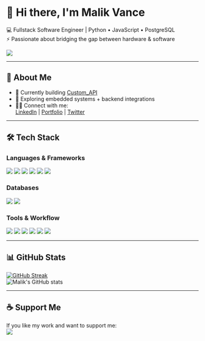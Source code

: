 # 👋 Hi there, I'm Malik Vance  

💻 Fullstack Software Engineer | Python • JavaScript • PostgreSQL  
⚡ Passionate about bridging the gap between hardware & software  

![](https://komarev.com/ghpvc/?username=spacedandy&color=blue)

---

## 🚀 About Me  
- 🔭 Currently building [Custom_API](https://github.com/maxnchief/Custom_API)  
- 🌱 Exploring embedded systems + backend integrations  
- 👨‍💻 Connect with me:  
  [LinkedIn](https://www.linkedin.com/in/malik-vance) | [Portfolio](https://github.com/SpaceDandy15) | [Twitter](#)  

---

## 🛠️ Tech Stack  

### Languages & Frameworks  
<p>
  <img src="https://img.shields.io/badge/-Python-3776AB?style=flat-square&logo=python&logoColor=white" />
  <img src="https://img.shields.io/badge/-JavaScript-F7DF1E?style=flat-square&logo=javascript&logoColor=black" />
  <img src="https://img.shields.io/badge/-HTML5-E34F26?style=flat-square&logo=html5&logoColor=white" />
  <img src="https://img.shields.io/badge/-CSS3-1572B6?style=flat-square&logo=css3&logoColor=white" />
  <img src="https://img.shields.io/badge/-Flask-000000?style=flat-square&logo=flask&logoColor=white" />
  <img src="https://img.shields.io/badge/-React-61DAFB?style=flat-square&logo=react&logoColor=black" />
</p>

### Databases  
<p>
  <img src="https://img.shields.io/badge/-PostgreSQL-336791?style=flat-square&logo=postgresql&logoColor=white" />
  <img src="https://img.shields.io/badge/-MySQL-4479A1?style=flat-square&logo=mysql&logoColor=white" />
</p>

### Tools & Workflow  
<p>
  <img src="https://img.shields.io/badge/-VS%20Code-007ACC?style=flat-square&logo=visual-studio-code&logoColor=white" />
  <img src="https://img.shields.io/badge/-Prettier-F7B93E?style=flat-square&logo=prettier&logoColor=black" />
  <img src="https://img.shields.io/badge/-Postman-FF6C37?style=flat-square&logo=postman&logoColor=white" />
  <img src="https://img.shields.io/badge/-Git-F05032?style=flat-square&logo=git&logoColor=white" />
  <img src="https://img.shields.io/badge/-GitHub-181717?style=flat-square&logo=github&logoColor=white" />
  <img src="https://img.shields.io/badge/-Linux-FCC624?style=flat-square&logo=linux&logoColor=black" />
</p>

---

## 📊 GitHub Stats  
[![GitHub Streak](https://github-readme-streak-stats.herokuapp.com?user=SpaceDandy15&theme=dark&hide_border=true)](https://git.io/streak-stats)  
![Malik's GitHub stats](https://github-readme-stats.vercel.app/api?username=SpaceDandy15&show_icons=true&theme=radical)

---

## ☕ Support Me  
If you like my work and want to support me:  
<a href="https://www.buymeacoffee.com/spacedandy15" target="_blank">
  <img src="https://img.shields.io/badge/-Buy%20Me%20a%20Coffee-FFDD00?style=for-the-badge&logo=buymeacoffee&logoColor=black" />
</a>
